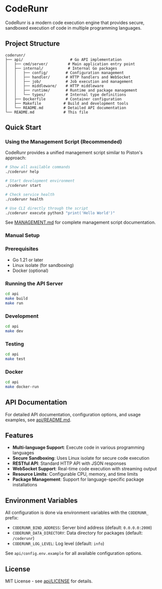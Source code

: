 # CodeRunr

CodeRunr is a modern code execution engine that provides secure, sandboxed execution of code in multiple programming languages.

## Project Structure

```
coderunr/
├── api/                     # Go API implementation
│   ├── cmd/server/         # Main application entry point
│   ├── internal/           # Internal Go packages
│   │   ├── config/        # Configuration management
│   │   ├── handler/       # HTTP handlers and WebSocket
│   │   ├── job/           # Job execution and management
│   │   ├── middleware/    # HTTP middleware
│   │   ├── runtime/       # Runtime and package management
│   │   └── types/         # Internal type definitions
│   ├── Dockerfile         # Container configuration
│   ├── Makefile          # Build and development tools
│   └── README.md         # Detailed API documentation
└── README.md             # This file
```

## Quick Start

### Using the Management Script (Recommended)

CodeRunr provides a unified management script similar to Piston's approach:

```bash
# Show all available commands
./coderunr help

# Start development environment
./coderunr start

# Check service health
./coderunr health

# Use CLI directly through the script
./coderunr execute python3 "print('Hello World')"
```

See [MANAGEMENT.md](MANAGEMENT.md) for complete management script documentation.

### Manual Setup

### Prerequisites

- Go 1.21 or later
- Linux isolate (for sandboxing)
- Docker (optional)

### Running the API Server

```bash
cd api
make build
make run
```

### Development

```bash
cd api
make dev
```

### Testing

```bash
cd api
make test
```

### Docker

```bash
cd api
make docker-run
```

## API Documentation

For detailed API documentation, configuration options, and usage examples, see [api/README.md](api/README.md).

## Features

- **Multi-language Support**: Execute code in various programming languages
- **Secure Sandboxing**: Uses Linux isolate for secure code execution
- **RESTful API**: Standard HTTP API with JSON responses
- **WebSocket Support**: Real-time code execution with streaming output
- **Resource Limits**: Configurable CPU, memory, and time limits
- **Package Management**: Support for language-specific package installations

## Environment Variables

All configuration is done via environment variables with the `CODERUNR_` prefix:

- `CODERUNR_BIND_ADDRESS`: Server bind address (default: `0.0.0.0:2000`)
- `CODERUNR_DATA_DIRECTORY`: Data directory for packages (default: `/coderunr`)
- `CODERUNR_LOG_LEVEL`: Log level (default: `info`)

See `api/config.env.example` for all available configuration options.

## License

MIT License - see [api/LICENSE](api/LICENSE) for details.
